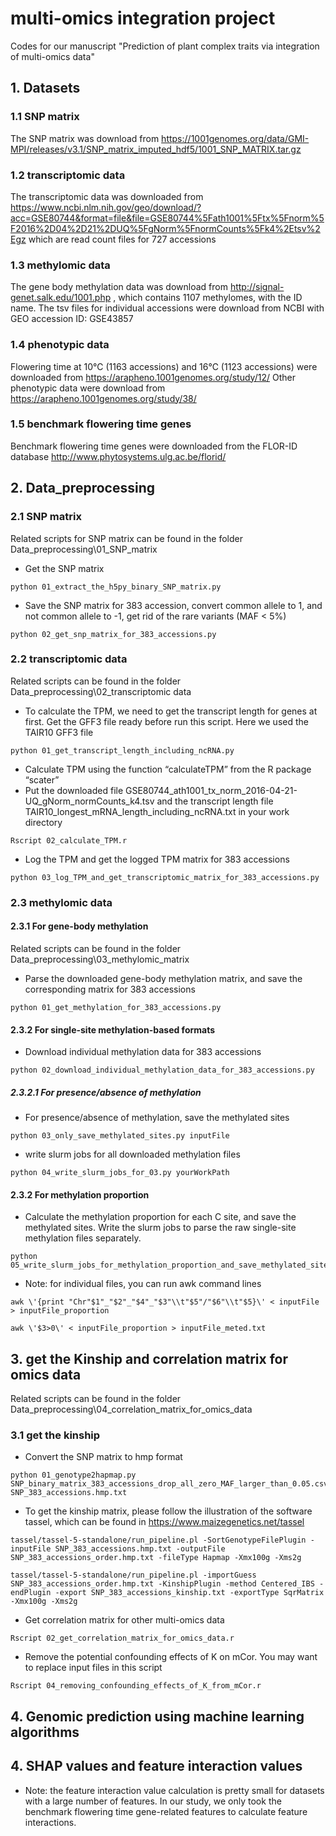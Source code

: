 # multi-omics integration project
Codes for our manuscript "Prediction of plant complex traits via integration of multi-omics data"

## 1. Datasets

### 1.1 SNP matrix
The SNP matrix was download from https://1001genomes.org/data/GMI-MPI/releases/v3.1/SNP_matrix_imputed_hdf5/1001_SNP_MATRIX.tar.gz

### 1.2 transcriptomic data
The transcriptomic data was downloaded from https://www.ncbi.nlm.nih.gov/geo/download/?acc=GSE80744&format=file&file=GSE80744%5Fath1001%5Ftx%5Fnorm%5F2016%2D04%2D21%2DUQ%5FgNorm%5FnormCounts%5Fk4%2Etsv%2Egz
which are read count files for 727 accessions

### 1.3 methylomic data
The gene body methylation data was download from http://signal-genet.salk.edu/1001.php , which contains 1107 methylomes, with the ID name.
The tsv files for individual accessions were download from NCBI with GEO accession ID: GSE43857

### 1.4 phenotypic data
Flowering time at 10℃ (1163 accessions) and 16℃ (1123 accessions) were downloaded from https://arapheno.1001genomes.org/study/12/
Other phenotypic data were download from https://arapheno.1001genomes.org/study/38/

### 1.5 benchmark flowering time genes

Benchmark flowering time genes were downloaded from the FLOR-ID database http://www.phytosystems.ulg.ac.be/florid/

## 2. Data_preprocessing

### 2.1 SNP matrix

Related scripts for SNP matrix can be found in the folder Data_preprocessing\01_SNP_matrix

  *  Get the SNP matrix
  
	python 01_extract_the_h5py_binary_SNP_matrix.py
	
  *  Save the SNP matrix for 383 accession, convert common allele to 1, and not common allele to -1, get rid of the rare variants (MAF < 5%)	
  
	python 02_get_snp_matrix_for_383_accessions.py
	
### 2.2 transcriptomic data

Related scripts can be found in the folder Data_preprocessing\02_transcriptomic data 
  
  *  To calculate the TPM, we need to get the transcript length for genes at first. Get the GFF3 file ready before run this script. Here we used the TAIR10 GFF3 file 
  
	python 01_get_transcript_length_including_ncRNA.py

  *  Calculate TPM using the function “calculateTPM” from the R package “scater”
  *  Put the downloaded file GSE80744_ath1001_tx_norm_2016-04-21-UQ_gNorm_normCounts_k4.tsv and the transcript length file TAIR10_longest_mRNA_length_including_ncRNA.txt in your work directory
  
	Rscript 02_calculate_TPM.r
	
  *  Log the TPM and get the logged TPM matrix for 383 accessions
  
	python 03_log_TPM_and_get_transcriptomic_matrix_for_383_accessions.py
	
	
### 2.3 methylomic data

#### 2.3.1 For gene-body methylation

Related scripts can be found in the folder Data_preprocessing\03_methylomic_matrix

  *  Parse the downloaded gene-body methylation matrix, and save the corresponding matrix for 383 accessions

	python 01_get_methylation_for_383_accessions.py

#### 2.3.2 For single-site methylation-based formats
	
  *  Download individual methylation data for 383 accessions 

	python 02_download_individual_methylation_data_for_383_accessions.py
	
##### 2.3.2.1 For presence/absence of methylation
	
  *  For presence/absence of methylation, save the methylated sites 

	python 03_only_save_methylated_sites.py inputFile
	
  *  write slurm jobs for all downloaded methylation files
	
	python 04_write_slurm_jobs_for_03.py yourWorkPath
	


#### 2.3.2 For methylation proportion

  *  Calculate the methylation proportion for each C site, and save the methylated sites. Write the slurm jobs to parse the raw single-site methylation files separately.

	python 05_write_slurm_jobs_for_methylation_proportion_and_save_methylated_site.py
	
  *  Note: for individual files, you can run awk command lines

	awk \'{print "Chr"$1"_"$2"_"$4"_"$3"\\t"$5"/"$6"\\t"$5}\' < inputFile > inputFile_proportion
	
	awk \'$3>0\' < inputFile_proportion > inputFile_meted.txt
	


## 3. get the Kinship and correlation matrix for omics data

Related scripts can be found in the folder Data_preprocessing\04_correlation_matrix_for_omics_data

### 3.1 get the kinship

  *  Convert the SNP matrix to hmp format
  
	python 01_genotype2hapmap.py SNP_binary_matrix_383_accessions_drop_all_zero_MAF_larger_than_0.05.csv SNP_383_accessions.hmp.txt

  *  To get the kinship matrix, please follow the illustration of the software tassel, which can be found in https://www.maizegenetics.net/tassel

	tassel/tassel-5-standalone/run_pipeline.pl -SortGenotypeFilePlugin -inputFile SNP_383_accessions.hmp.txt -outputFile SNP_383_accessions_order.hmp.txt -fileType Hapmap -Xmx100g -Xms2g

	tassel/tassel-5-standalone/run_pipeline.pl -importGuess SNP_383_accessions_order.hmp.txt -KinshipPlugin -method Centered_IBS -endPlugin -export SNP_383_accessions_kinship.txt -exportType SqrMatrix -Xmx100g -Xms2g

  *  Get correlation matrix for other multi-omics data
  
	Rscript 02_get_correlation_matrix_for_omics_data.r

  *  Remove the potential confounding effects of K on mCor. You may want to replace input files in this script

	Rscript 04_removing_confounding_effects_of_K_from_mCor.r

## 4. Genomic prediction using machine learning algorithms



## 4. SHAP values and feature interaction values

  * Note: the feature interaction value calculation is pretty small for datasets with a large number of features. In our study, we only took the benchmark flowering time gene-related features to calculate feature interactions.